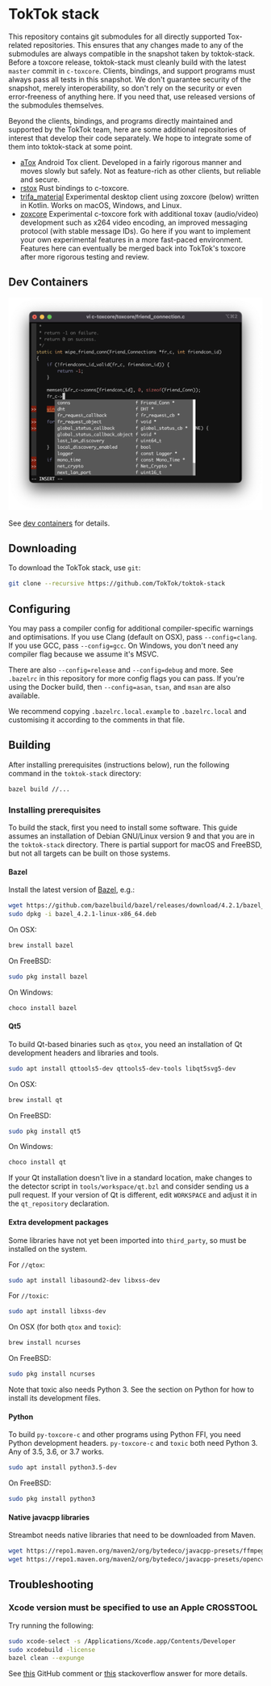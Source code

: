 # TokTok stack

This repository contains git submodules for all directly supported Tox-related
repositories. This ensures that any changes made to any of the submodules are
always compatible in the snapshot taken by toktok-stack. Before a toxcore
release, toktok-stack must cleanly build with the latest `master` commit in
`c-toxcore`. Clients, bindings, and support programs must always pass all tests
in this snapshot. We don't guarantee security of the snapshot, merely
interoperability, so don't rely on the security or even error-freeness of
anything here. If you need that, use released versions of the submodules
themselves.

Beyond the clients, bindings, and programs directly maintained and supported by
the TokTok team, here are some additional repositories of interest that develop
their code separately. We hope to integrate some of them into toktok-stack at
some point.

- [aTox](https://github.com/evilcorpltd/aTox) Android Tox client. Developed in a
  fairly rigorous manner and moves slowly but safely. Not as feature-rich as
  other clients, but reliable and secure.
- [rstox](https://github.com/tox-rs/rstox) Rust bindings to c-toxcore.
- [trifa_material](https://github.com/Zoxcore/trifa_material) Experimental
  desktop client using zoxcore (below) written in Kotlin. Works on macOS,
  Windows, and Linux.
- [zoxcore](https://github.com/Zoxcore/c-toxcore) Experimental c-toxcore fork
  with additional toxav (audio/video) development such as x264 video encoding,
  an improved messaging protocol (with stable message IDs). Go here if you want
  to implement your own experimental features in a more fast-paced environment.
  Features here can eventually be merged back into TokTok's toxcore after more
  rigorous testing and review.

## Dev Containers

![YouCompleteMe](tools/built/dev/vim.png)

See [dev containers](tools/built/dev) for details.

## Downloading

To download the TokTok stack, use `git`:

```sh
git clone --recursive https://github.com/TokTok/toktok-stack
```

## Configuring

You may pass a compiler config for additional compiler-specific warnings and
optimisations. If you use Clang (default on OSX), pass `--config=clang`. If you
use GCC, pass `--config=gcc`. On Windows, you don't need any compiler flag
because we assume it's MSVC.

There are also `--config=release` and `--config=debug` and more. See `.bazelrc`
in this repository for more config flags you can pass. If you're using the
Docker build, then `--config=asan`, `tsan`, and `msan` are also available.

We recommend copying `.bazelrc.local.example` to `.bazelrc.local` and
customising it according to the comments in that file.

## Building

After installing prerequisites (instructions below), run the following command
in the `toktok-stack` directory:

```sh
bazel build //...
```

### Installing prerequisites

To build the stack, first you need to install some software. This guide assumes
an installation of Debian GNU/Linux version 9 and that you are in the
`toktok-stack` directory. There is partial support for macOS and FreeBSD, but
not all targets can be built on those systems.

#### Bazel

Install the latest version of
[Bazel](https://github.com/bazelbuild/bazel/releases), e.g.:

```sh
wget https://github.com/bazelbuild/bazel/releases/download/4.2.1/bazel_4.2.1-linux-x86_64.deb
sudo dpkg -i bazel_4.2.1-linux-x86_64.deb
```

On OSX:

```sh
brew install bazel
```

On FreeBSD:

```sh
sudo pkg install bazel
```

On Windows:

```sh
choco install bazel
```

#### Qt5

To build Qt-based binaries such as `qtox`, you need an installation of Qt
development headers and libraries and tools.

```sh
sudo apt install qttools5-dev qttools5-dev-tools libqt5svg5-dev
```

On OSX:

```sh
brew install qt
```

On FreeBSD:

```sh
sudo pkg install qt5
```

On Windows:

```sh
choco install qt
```

If your Qt installation doesn't live in a standard location, make changes to the
detector script in `tools/workspace/qt.bzl` and consider sending us a pull
request. If your version of Qt is different, edit `WORKSPACE` and adjust it in
the `qt_repository` declaration.

#### Extra development packages

Some libraries have not yet been imported into `third_party`, so must be
installed on the system.

For `//qtox`:

```sh
sudo apt install libasound2-dev libxss-dev
```

For `//toxic`:

```sh
sudo apt install libxss-dev
```

On OSX (for both `qtox` and `toxic`):

```sh
brew install ncurses
```

On FreeBSD:

```sh
sudo pkg install ncurses
```

Note that toxic also needs Python 3. See the section on Python for how to
install its development files.

#### Python

To build `py-toxcore-c` and other programs using Python FFI, you need Python
development headers. `py-toxcore-c` and `toxic` both need Python 3. Any of 3.5,
3.6, or 3.7 works.

```sh
sudo apt install python3.5-dev
```

On FreeBSD:

```sh
sudo pkg install python3
```

#### Native javacpp libraries

Streambot needs native libraries that need to be downloaded from Maven.

```sh
wget https://repo1.maven.org/maven2/org/bytedeco/javacpp-presets/ffmpeg/3.4.1-1.4/ffmpeg-3.4.1-1.4-linux-x86_64.jar -O third_party/javacpp/ffmpeg/jar/ffmpeg-3.4.1-1.4-linux-x86_64.jar
wget https://repo1.maven.org/maven2/org/bytedeco/javacpp-presets/opencv/3.4.0-1.4/opencv-3.4.0-1.4-linux-x86_64.jar -O third_party/javacpp/opencv/jar/opencv-3.4.0-1.4-linux-x86_64.jar
```

## Troubleshooting

### Xcode version must be specified to use an Apple CROSSTOOL

Try running the following:

```sh
sudo xcode-select -s /Applications/Xcode.app/Contents/Developer
sudo xcodebuild -license
bazel clean --expunge
```

See
[this](https://github.com/bazelbuild/bazel/issues/4314#issuecomment-370172472)
GitHub comment or [this](https://stackoverflow.com/a/46460129) stackoverflow
answer for more details.
